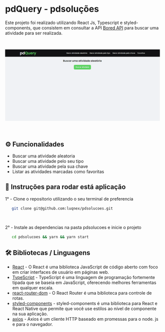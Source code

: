 # pdQuery - pdsoluções

<p>Este projeto foi realizado utilizando React Js, Typescript e styled-components, que consistem em consultar a API <a target="_blank" href="https://www.boredapi.com/">Bored API</a> para buscar uma atividade para ser realizada.</p>

<br />

![Gif projeto](https://github.com/luqnex/gif-pdsolucoes/blob/main/pdsolucoes.gif)

<br />

<h2>⚙️ Funcionalidades</h2>

<ul>
    <li>Buscar uma atividade aleatoria</li>
    <li>Buscar uma atividade pelo seu tipo</li>
    <li>Buscar uma atividade pela sua chave</li>
    <li>Listar as atividades marcadas como favoritas</li>
</ul>

<h2>🔧 Instruções para rodar está aplicação</h2>

<p>1° - Clone o repositorio utilizando o seu terminal de preferencia</p>

```bash
   git clone git@github.com:luqnex/pdsolucoes.git
```

</br>

<p>2° - Instale as dependencias na pasta pdsolucoes e inicie o projeto</p>

```bash
   cd pdsolucoes && yarn && yarn start
```

<h2>🛠️ Bibliotecas / Linguagens</h2>

* [React](https://pt-br.reactjs.org/) - O React é uma biblioteca JavaScript de código aberto com foco em criar interfaces de usuário em páginas web.
* [TypeScript](https://www.typescriptlang.org/) - TypeScript é uma linguagem de programação fortemente tipada que se baseia em JavaScript, oferecendo melhores ferramentas em qualquer escala.
* [react-router-dom](https://v5.reactrouter.com/web/guides/quick-start) - O React Router é uma biblioteca para controle de rotas.
* [styled-components](https://styled-components.com/) - styled-components é uma biblioteca para React e React Native que permite que você use estilos ao nível de componente na sua aplicação.
* [axios](https://axios-http.com/docs/intro) - Axios é um cliente HTTP baseado em promessas para o node. js e para o navegador.

